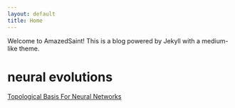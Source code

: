 ```yaml
---
layout: default
title: Home
---
```


Welcome to AmazedSaint! This is a blog powered by Jekyll with a medium-like theme.

# neural evolutions

[Topological Basis For Neural Networks](/topologicalnn.md)
